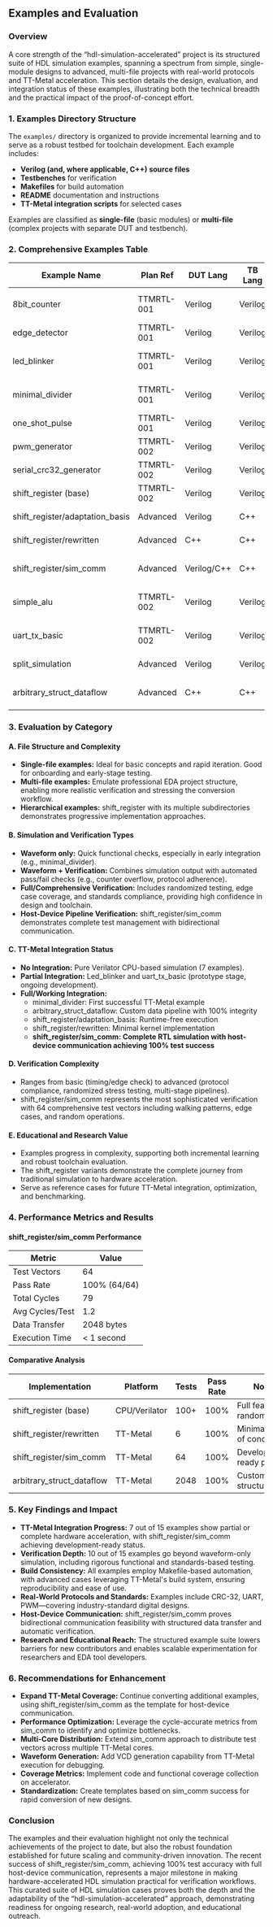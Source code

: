 ## Examples and Evaluation

### Overview

A core strength of the “hdl-simulation-accelerated” project is its structured suite of HDL simulation examples, spanning a spectrum from simple, single-module designs to advanced, multi-file projects with real-world protocols and TT-Metal acceleration. This section details the design, evaluation, and integration status of these examples, illustrating both the technical breadth and the practical impact of the proof-of-concept effort.


### 1. **Examples Directory Structure**

The `examples/` directory is organized to provide incremental learning and to serve as a robust testbed for toolchain development. Each example includes:

* **Verilog (and, where applicable, C++) source files**
* **Testbenches** for verification
* **Makefiles** for build automation
* **README** documentation and instructions
* **TT-Metal integration scripts** for selected cases

Examples are classified as **single-file** (basic modules) or **multi-file** (complex projects with separate DUT and testbench).


### 2. **Comprehensive Examples Table**

| Example Name                | Plan Ref   | DUT Lang | TB Lang | Structure   | Sim Type                | Build System     | TT-Metal Integration   | Verification Level       | Key Features                                  |
| --------------------------- | ---------- | -------- | ------- | ----------- | ----------------------- | ---------------- | ---------------------- | ------------------------ | --------------------------------------------- |
| 8bit\_counter               | TTMRTL-001 | Verilog  | Verilog | Single-file | Waveform + Verification | Makefile         | ❌                      | Overflow, full coverage  | 8-bit up/down/load/overflow counter           |
| edge\_detector              | TTMRTL-001 | Verilog  | Verilog | Single-file | Waveform + Verification | Makefile         | ❌                      | Functional               | Any/rising/falling edge detect, timing        |
| led\_blinker                | TTMRTL-001 | Verilog  | Verilog | Single-file | Waveform + Verification | Makefile         | ✅ Partial (C++ kernel) | Functional               | Parameterized LED blinker, partial TT-Metal   |
| minimal\_divider            | TTMRTL-001 | Verilog  | Verilog | Single-file | Waveform only           | Makefile         | ✅ Working (C++ kernel) | Basic waveform           | Ripple divider, first full TT-Metal example   |
| one\_shot\_pulse            | TTMRTL-001 | Verilog  | Verilog | Single-file | Waveform + Verification | Makefile         | ❌                      | Edge case                | Configurable one-shot pulse with retrigger    |
| pwm\_generator              | TTMRTL-002 | Verilog  | Verilog | Multi-file  | Full verification       | Makefile         | ❌                      | Duty cycle, randomized   | Configurable PWM, clock division              |
| serial\_crc32\_generator    | TTMRTL-002 | Verilog  | Verilog | Multi-file  | Full verification       | Makefile         | ❌                      | Standards compliance     | IEEE 802.3 CRC-32 with multiple vectors       |
| shift\_register (base)      | TTMRTL-002 | Verilog  | Verilog | Multi-file  | Full verification       | Makefile         | ❌                      | Randomized, edge case    | Universal shift register, four modes          |
| shift\_register/adaptation\_basis | Advanced | Verilog | C++ | Multi-file | Runtime-free verification | Makefile | ✅ Working | Self-verifying | Verilator without runtime dependencies |
| shift\_register/rewritten   | Advanced | C++ | C++ | Multi-file | Direct implementation | TT-Metal build | ✅ Working | Basic functional | Minimal TT-Metal kernel, 6 tests pass |
| shift\_register/sim\_comm   | Advanced | Verilog/C++ | C++ | Multi-file | Host-device pipeline | TT-Metal build | ✅ Working (100%) | Comprehensive pipeline | Full RTL sim with communication, 64/64 pass |
| simple\_alu                 | TTMRTL-002 | Verilog  | Verilog | Multi-file  | Full verification       | Makefile         | ❌                      | Operation, status flags  | 8-bit ALU, 10 ops, comprehensive testbench    |
| uart\_tx\_basic             | TTMRTL-002 | Verilog  | Verilog | Multi-file  | Full verification       | Makefile         | ✅ Prototype            | Protocol, baud rate      | UART TX w/receiver, script-based integration  |
| split\_simulation           | Advanced   | Verilog  | Verilog | Multi-file  | Pipeline verification   | Makefile+Scripts | ❌                      | Split-pipeline           | Distributed simulation architecture POC       |
| arbitrary\_struct\_dataflow | Advanced   | C++      | C++     | Multi-file  | Full verification       | TT-Metal build   | ✅ Working              | Pipeline, 100% integrity | Custom dataflow on TT-Metal, complex pipeline |


### 3. **Evaluation by Category**

#### A. **File Structure and Complexity**

* **Single-file examples:** Ideal for basic concepts and rapid iteration. Good for onboarding and early-stage testing.
* **Multi-file examples:** Emulate professional EDA project structure, enabling more realistic verification and stressing the conversion workflow.
* **Hierarchical examples:** shift\_register with its multiple subdirectories demonstrates progressive implementation approaches.

#### B. **Simulation and Verification Types**

* **Waveform only:** Quick functional checks, especially in early integration (e.g., minimal\_divider).
* **Waveform + Verification:** Combines simulation output with automated pass/fail checks (e.g., counter overflow, protocol adherence).
* **Full/Comprehensive Verification:** Includes randomized testing, edge case coverage, and standards compliance, providing high confidence in design and toolchain.
* **Host-Device Pipeline Verification:** shift\_register/sim\_comm demonstrates complete test management with bidirectional communication.

#### C. **TT-Metal Integration Status**

* **No Integration:** Pure Verilator CPU-based simulation (7 examples).
* **Partial Integration:** Led\_blinker and uart\_tx\_basic (prototype stage, ongoing development).
* **Full/Working Integration:** 
  * minimal\_divider: First successful TT-Metal example
  * arbitrary\_struct\_dataflow: Custom data pipeline with 100% integrity
  * shift\_register/adaptation\_basis: Runtime-free execution
  * shift\_register/rewritten: Minimal kernel implementation
  * **shift\_register/sim\_comm: Complete RTL simulation with host-device communication achieving 100% test success**

#### D. **Verification Complexity**

* Ranges from basic (timing/edge check) to advanced (protocol compliance, randomized stress testing, multi-stage pipelines).
* shift\_register/sim\_comm represents the most sophisticated verification with 64 comprehensive test vectors including walking patterns, edge cases, and random operations.

#### E. **Educational and Research Value**

* Examples progress in complexity, supporting both incremental learning and robust toolchain evaluation.
* The shift\_register variants demonstrate the complete journey from traditional simulation to hardware acceleration.
* Serve as reference cases for future TT-Metal integration, optimization, and benchmarking.


### 4. **Performance Metrics and Results**

#### shift\_register/sim\_comm Performance

| Metric | Value |
|--------|-------|
| Test Vectors | 64 |
| Pass Rate | 100% (64/64) |
| Total Cycles | 79 |
| Avg Cycles/Test | 1.2 |
| Data Transfer | 2048 bytes |
| Execution Time | < 1 second |

#### Comparative Analysis

| Implementation | Platform | Tests | Pass Rate | Notes |
|----------------|----------|-------|-----------|-------|
| shift\_register (base) | CPU/Verilator | 100+ | 100% | Full featured, randomized |
| shift\_register/rewritten | TT-Metal | 6 | 100% | Minimal proof of concept |
| shift\_register/sim\_comm | TT-Metal | 64 | 100% | Development-ready pipeline |
| arbitrary\_struct\_dataflow | TT-Metal | 2048 | 100% | Custom data structures |


### 5. **Key Findings and Impact**

* **TT-Metal Integration Progress:**
  7 out of 15 examples show partial or complete hardware acceleration, with shift\_register/sim\_comm achieving development-ready status.
* **Verification Depth:**
  10 out of 15 examples go beyond waveform-only simulation, including rigorous functional and standards-based testing.
* **Build Consistency:**
  All examples employ Makefile-based automation, with advanced cases leveraging TT-Metal's build system, ensuring reproducibility and ease of use.
* **Real-World Protocols and Standards:**
  Examples include CRC-32, UART, PWM—covering industry-standard digital designs.
* **Host-Device Communication:**
  shift\_register/sim\_comm proves bidirectional communication feasibility with structured data transfer and automatic verification.
* **Research and Educational Reach:**
  The structured example suite lowers barriers for new contributors and enables scalable experimentation for researchers and EDA tool developers.


### 6. **Recommendations for Enhancement**

* **Expand TT-Metal Coverage:**
  Continue converting additional examples, using shift\_register/sim\_comm as the template for host-device communication.
* **Performance Optimization:**
  Leverage the cycle-accurate metrics from sim\_comm to identify and optimize bottlenecks.
* **Multi-Core Distribution:**
  Extend sim\_comm approach to distribute test vectors across multiple TT-Metal cores.
* **Waveform Generation:**
  Add VCD generation capability from TT-Metal execution for debugging.
* **Coverage Metrics:**
  Implement code and functional coverage collection on accelerator.
* **Standardization:**
  Create templates based on sim\_comm success for rapid conversion of new designs.


### Conclusion

The examples and their evaluation highlight not only the technical achievements of the project to date, but also the robust foundation established for future scaling and community-driven innovation. The recent success of shift\_register/sim\_comm, achieving 100% test accuracy with full host-device communication, represents a major milestone in making hardware-accelerated HDL simulation practical for verification workflows. This curated suite of HDL simulation cases proves both the depth and the adaptability of the “hdl-simulation-accelerated” approach, demonstrating readiness for ongoing research, real-world adoption, and educational outreach.

